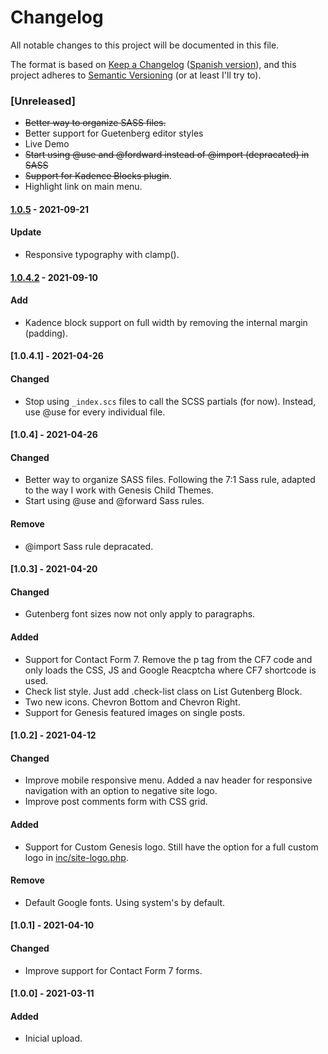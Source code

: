 # Changelog
All notable changes to this project will be documented in this file.

The format is based on [Keep a Changelog](https://keepachangelog.com/en/1.0.0/) ([Spanish version](https://keepachangelog.com/es-ES/1.0.0/)),
and this project adheres to [Semantic Versioning](https://semver.org/spec/v2.0.0.html) (or at least I'll try to).

### [Unreleased]
- ~~Better way to organize SASS files.~~
- Better support for Guetenberg editor styles
- Live Demo
- ~~Start using @use and @fordward instead of @import (depracated) in SASS~~
- ~~Support for Kadence Blocks plugin~~.
- Highlight link on main menu.

#### [1.0.5](https://github.com/LuisColome/the-dock/releases/tag/v1.0.5) - 2021-09-21
#### Update
- Responsive typography with clamp().

#### [1.0.4.2](https://github.com/LuisColome/the-dock/releases/tag/v1.0.4.2) - 2021-09-10
#### Add
- Kadence block support on full width by removing the internal margin (padding).

#### [1.0.4.1] - 2021-04-26
#### Changed
- Stop using `_index.scs` files to call the SCSS partials (for now). Instead, use @use for every individual file. 

#### [1.0.4] - 2021-04-26
#### Changed
- Better way to organize SASS files. Following the 7:1 Sass rule, adapted to the way I work with Genesis Child Themes. 
- Start using @use and @forward Sass rules.
#### Remove
- @import Sass rule depracated.

#### [1.0.3] - 2021-04-20
#### Changed
- Gutenberg font sizes now not only apply to paragraphs.
#### Added
- Support for Contact Form 7. Remove the p tag from the CF7 code and only loads the CSS, JS and Google Reacptcha where CF7 shortcode is used.
- Check list style. Just add .check-list class on List Gutenberg Block.
- Two new icons. Chevron Bottom and Chevron Right.
- Support for Genesis featured images on single posts. 

#### [1.0.2] - 2021-04-12
#### Changed
- Improve mobile responsive menu. Added a nav header for responsive navigation with an option to negative site logo.
- Improve post comments form with CSS grid.
#### Added
- Support for Custom Genesis logo. Still have the option for a full custom logo in [inc/site-logo.php](./inc/site-logo.php).
#### Remove
- Default Google fonts. Using system's by default.  

#### [1.0.1] - 2021-04-10
#### Changed
- Improve support for Contact Form 7 forms.

#### [1.0.0] - 2021-03-11
#### Added
- Inicial upload.